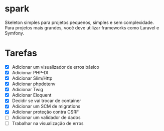 # spark

Skeleton simples para projetos pequenos, simples e sem complexidade. Para projetos mais grandes, você deve utilizar frameworks como Laravel e Symfony.

# Tarefas

- [x] Adicionar um visualizador de erros básico
- [x] Adicionar PHP-DI
- [x] Adicionar Slim/Http
- [x] Adicionar phpdotenv
- [x] Adicionar Twig
- [x] Adicionar Eloquent
- [x] Decidir se vai trocar de container
- [x] Adicionar um SCM de migrations
- [x] Adicionar proteção contra CSRF
- [ ] Adicionar um validador de dados
- [ ] Trabalhar na visualização de erros
